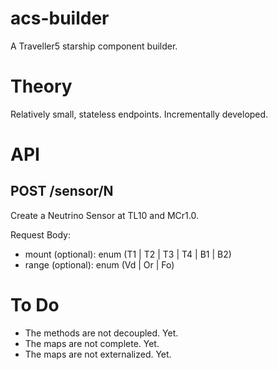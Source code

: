 # acs-builder

A Traveller5 starship component builder.

# Theory

Relatively small, stateless endpoints.
Incrementally developed.

# API

## POST /sensor/N

Create a Neutrino Sensor at TL10 and MCr1.0.

Request Body:

- mount (optional): enum (T1 | T2 | T3 | T4 | B1 | B2)
- range (optional): enum (Vd | Or | Fo)

# To Do

- The methods are not decoupled.  Yet.
- The maps are not complete.  Yet.
- The maps are not externalized.  Yet.

